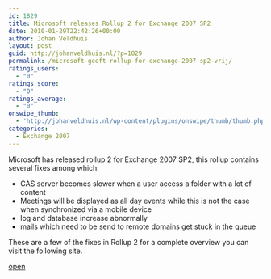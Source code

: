 ```yaml
---
id: 1829
title: Microsoft releases Rollup 2 for Exchange 2007 SP2
date: 2010-01-29T22:42:26+00:00
author: Johan Veldhuis
layout: post
guid: http://johanveldhuis.nl/?p=1829
permalink: /microsoft-geeft-rollup-for-exchange-2007-sp2-vrij/
ratings_users:
  - "0"
ratings_score:
  - "0"
ratings_average:
  - "0"
onswipe_thumb:
  - 'http://johanveldhuis.nl/wp-content/plugins/onswipe/thumb/thumb.php?src=http://johanveldhuis.nl/wp-content/plugins/sociable-zyblog-edition/images/digg.png&amp;w=600&amp;h=800&amp;zc=1&amp;q=75&amp;f=0'
categories:
  - Exchange 2007
---
```

Microsoft has released rollup 2 for Exchange 2007 SP2, this rollup contains several fixes among which:

  * CAS server becomes slower when a user access a folder with a lot of content
  * Meetings will be displayed as all day events while this is not the case when synchronized via a mobile device
  * log and database increase abnormally
  * mails which need to be send to remote domains get stuck in the queue

These are a few of the fixes in Rollup 2 for a complete overview you can visit the following site.

<a href="http://support.microsoft.com/kb/972076" target="_blank">open</a>